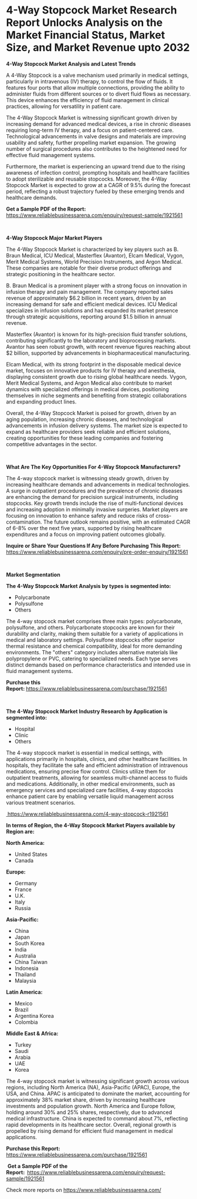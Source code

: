<p><h1>4-Way Stopcock Market Research Report Unlocks Analysis on the Market Financial Status, Market Size, and Market Revenue upto 2032</h1></p><p><strong>4-Way Stopcock Market Analysis and Latest Trends</strong></p>
<p><p>A 4-Way Stopcock is a valve mechanism used primarily in medical settings, particularly in intravenous (IV) therapy, to control the flow of fluids. It features four ports that allow multiple connections, providing the ability to administer fluids from different sources or to divert fluid flows as necessary. This device enhances the efficiency of fluid management in clinical practices, allowing for versatility in patient care.</p><p>The 4-Way Stopcock Market is witnessing significant growth driven by increasing demand for advanced medical devices, a rise in chronic diseases requiring long-term IV therapy, and a focus on patient-centered care. Technological advancements in valve designs and materials are improving usability and safety, further propelling market expansion. The growing number of surgical procedures also contributes to the heightened need for effective fluid management systems.</p><p>Furthermore, the market is experiencing an upward trend due to the rising awareness of infection control, prompting hospitals and healthcare facilities to adopt sterilizable and reusable stopcocks. Moreover, the 4-Way Stopcock Market is expected to grow at a CAGR of 9.5% during the forecast period, reflecting a robust trajectory fueled by these emerging trends and healthcare demands.</p></p>
<p><strong>Get a Sample PDF of the Report:&nbsp;</strong> <a href="https://www.reliablebusinessarena.com/enquiry/request-sample/1921561?utm_campaign=2517&utm_medium=2&utm_source=Github&utm_content=ia&utm_term=05032025&utm_id=4-way-stopcock">https://www.reliablebusinessarena.com/enquiry/request-sample/1921561</a></p>
<p>&nbsp;</p>
<p><strong>4-Way Stopcock Major Market Players</strong></p>
<p><p>The 4-Way Stopcock Market is characterized by key players such as B. Braun Medical, ICU Medical, Masterflex (Avantor), Elcam Medical, Vygon, Merit Medical Systems, World Precision Instruments, and Argon Medical. These companies are notable for their diverse product offerings and strategic positioning in the healthcare sector.</p><p>B. Braun Medical is a prominent player with a strong focus on innovation in infusion therapy and pain management. The company reported sales revenue of approximately $6.2 billion in recent years, driven by an increasing demand for safe and efficient medical devices. ICU Medical specializes in infusion solutions and has expanded its market presence through strategic acquisitions, reporting around $1.5 billion in annual revenue. </p><p>Masterflex (Avantor) is known for its high-precision fluid transfer solutions, contributing significantly to the laboratory and bioprocessing markets. Avantor has seen robust growth, with recent revenue figures reaching about $2 billion, supported by advancements in biopharmaceutical manufacturing.</p><p>Elcam Medical, with its strong footprint in the disposable medical device market, focuses on innovative products for IV therapy and anesthesia, displaying consistent growth due to rising global healthcare needs. Vygon, Merit Medical Systems, and Argon Medical also contribute to market dynamics with specialized offerings in medical devices, positioning themselves in niche segments and benefiting from strategic collaborations and expanding product lines.</p><p>Overall, the 4-Way Stopcock Market is poised for growth, driven by an aging population, increasing chronic diseases, and technological advancements in infusion delivery systems. The market size is expected to expand as healthcare providers seek reliable and efficient solutions, creating opportunities for these leading companies and fostering competitive advantages in the sector.</p></p>
<p>&nbsp;</p>
<p><strong>What Are The Key Opportunities For 4-Way Stopcock Manufacturers?</strong></p>
<p><p>The 4-way stopcock market is witnessing steady growth, driven by increasing healthcare demands and advancements in medical technologies. A surge in outpatient procedures and the prevalence of chronic diseases are enhancing the demand for precision surgical instruments, including stopcocks. Key growth trends include the rise of multi-functional devices and increasing adoption in minimally invasive surgeries. Market players are focusing on innovation to enhance safety and reduce risks of cross-contamination. The future outlook remains positive, with an estimated CAGR of 6-8% over the next five years, supported by rising healthcare expenditures and a focus on improving patient outcomes globally.</p></p>
<p><strong>Inquire or Share Your Questions If Any Before Purchasing This Report:</strong> <a href="https://www.reliablebusinessarena.com/enquiry/pre-order-enquiry/1921561?utm_campaign=2517&utm_medium=2&utm_source=Github&utm_content=ia&utm_term=05032025&utm_id=4-way-stopcock">https://www.reliablebusinessarena.com/enquiry/pre-order-enquiry/1921561</a></p>
<p>&nbsp;</p>
<p><strong>Market Segmentation</strong></p>
<p><strong>The 4-Way Stopcock Market Analysis by types is segmented into:</strong></p>
<p><ul><li>Polycarbonate</li><li>Polysulfone</li><li>Others</li></ul></p>
<p><p>The 4-way stopcock market comprises three main types: polycarbonate, polysulfone, and others. Polycarbonate stopcocks are known for their durability and clarity, making them suitable for a variety of applications in medical and laboratory settings. Polysulfone stopcocks offer superior thermal resistance and chemical compatibility, ideal for more demanding environments. The "others" category includes alternative materials like polypropylene or PVC, catering to specialized needs. Each type serves distinct demands based on performance characteristics and intended use in fluid management systems.</p></p>
<p><strong>Purchase this Report:&nbsp;</strong><a href="https://www.reliablebusinessarena.com/purchase/1921561?utm_campaign=2517&utm_medium=2&utm_source=Github&utm_content=ia&utm_term=05032025&utm_id=4-way-stopcock">https://www.reliablebusinessarena.com/purchase/1921561</a></p>
<p>&nbsp;</p>
<p><strong>The 4-Way Stopcock Market Industry Research by Application is segmented into:</strong></p>
<p><ul><li>Hospital</li><li>Clinic</li><li>Others</li></ul></p>
<p><p>The 4-way stopcock market is essential in medical settings, with applications primarily in hospitals, clinics, and other healthcare facilities. In hospitals, they facilitate the safe and efficient administration of intravenous medications, ensuring precise flow control. Clinics utilize them for outpatient treatments, allowing for seamless multi-channel access to fluids and medications. Additionally, in other medical environments, such as emergency services and specialized care facilities, 4-way stopcocks enhance patient care by enabling versatile liquid management across various treatment scenarios.</p></p>
<p><a href="https://www.reliablebusinessarena.com/4-way-stopcock-r1921561?utm_campaign=2517&utm_medium=2&utm_source=Github&utm_content=ia&utm_term=05032025&utm_id=4-way-stopcock">&nbsp;https://www.reliablebusinessarena.com/4-way-stopcock-r1921561</a></p>
<p><strong>In terms of Region, the 4-Way Stopcock Market Players available by Region are:</strong></p>
<p>
    <p> <strong> North America: </strong>
        <ul>
            <li>United States</li>
            <li>Canada</li>
        </ul>
        </p> 
    <p> <strong> Europe: </strong>
        <ul>
            <li>Germany</li>
            <li>France</li>
            <li>U.K.</li>
            <li>Italy</li>
            <li>Russia</li>
        </ul>
        </p> 
    <p> <strong> Asia-Pacific: </strong>
        <ul>
            <li>China</li>
            <li>Japan</li>
            <li>South Korea</li>
            <li>India</li>
            <li>Australia</li>
            <li>China Taiwan</li>
            <li>Indonesia</li>
            <li>Thailand</li>
            <li>Malaysia</li>
        </ul>
        </p> 
    <p> <strong> Latin America: </strong>
        <ul>
            <li>Mexico</li>
            <li>Brazil</li>
            <li>Argentina Korea</li>
            <li>Colombia</li>
        </ul>
        </p> 
    <p> <strong> Middle East & Africa: </strong>
        <ul>
            <li>Turkey</li>
            <li>Saudi</li>
            <li>Arabia</li>
            <li>UAE</li>
            <li>Korea</li>
        </ul>
    </p>
    </p>
<p><p>The 4-way stopcock market is witnessing significant growth across various regions, including North America (NA), Asia-Pacific (APAC), Europe, the USA, and China. APAC is anticipated to dominate the market, accounting for approximately 38% market share, driven by increasing healthcare investments and population growth. North America and Europe follow, holding around 30% and 25% shares, respectively, due to advanced medical infrastructure. China is expected to command about 7%, reflecting rapid developments in its healthcare sector. Overall, regional growth is propelled by rising demand for efficient fluid management in medical applications.</p></p>
<p><strong>Purchase this Report: </strong><a href="https://www.reliablebusinessarena.com/purchase/1921561?utm_campaign=2517&utm_medium=2&utm_source=Github&utm_content=ia&utm_term=05032025&utm_id=4-way-stopcock">https://www.reliablebusinessarena.com/purchase/1921561</a></p>
<p>&nbsp;<strong>Get a Sample PDF of the Report:&nbsp;&nbsp;</strong><a href="https://www.reliablebusinessarena.com/enquiry/request-sample/1921561?utm_campaign=2517&utm_medium=2&utm_source=Github&utm_content=ia&utm_term=05032025&utm_id=4-way-stopcock">https://www.reliablebusinessarena.com/enquiry/request-sample/1921561</a></p>
<p><strong></strong></p>
<p>Check more reports on <a href="https://www.reliablebusinessarena.com/?utm_campaign=2517&utm_medium=2&utm_source=Github&utm_content=ia&utm_term=05032025&utm_id=4-way-stopcock">https://www.reliablebusinessarena.com/</a></p>